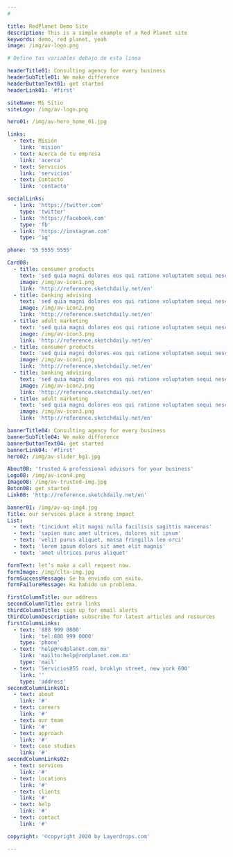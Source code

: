 ```yaml
---
#

title: RedPlanet Demo Site
description: This is a simple example of a Red Planet site
keywords: demo, red planet, yeah
image: /img/av-logo.png

# Define tus variables debajo de esta linea

headerTitle01: Consulting agency for every business
headerSubTitle01: We make difference
headerButtonText01: get started
headerLink01: '#first'

siteName: Mi Sitio
siteLogo: /img/av-logo.png

hero01: /img/av-hero_home_01.jpg

links:
  - text: Misión
    link: 'mision'
  - text: Acerca de tu empresa
    link: 'acerca'
  - text: Servicios
    link: 'servicios'
  - text: Contacto
    link: 'contacto'

socialLinks:
  - link: 'https://twitter.com'
    type: 'twitter'
  - link: 'https://facebook.com'
    type: 'fb'
  - link: 'https://instagram.com'
    type: 'ig'

phone: '55 5555 5555'

Card08:
  - title: consumer products
    text: 'sed quia magni dolores eos qui ratione voluptatem sequi nesciunt eque porro'
    image: /img/av-icon1.png
    link: 'http://reference.sketchdaily.net/en'
  - title: banking advising
    text: 'sed quia magni dolores eos qui ratione voluptatem sequi nesciunt eque porro'
    image: /img/av-icon2.png
    link: 'http://reference.sketchdaily.net/en'
  - title: adult marketing
    text: 'sed quia magni dolores eos qui ratione voluptatem sequi nesciunt eque porro'
    image: /img/av-icon3.png
    link: 'http://reference.sketchdaily.net/en'
  - title: consumer products
    text: 'sed quia magni dolores eos qui ratione voluptatem sequi nesciunt eque porro'
    image: /img/av-icon1.png
    link: 'http://reference.sketchdaily.net/en'
  - title: banking advising
    text: 'sed quia magni dolores eos qui ratione voluptatem sequi nesciunt eque porro'
    image: /img/av-icon2.png
    link: 'http://reference.sketchdaily.net/en'
  - title: adult marketing
    text: 'sed quia magni dolores eos qui ratione voluptatem sequi nesciunt eque porro'
    image: /img/av-icon3.png
    link: 'http://reference.sketchdaily.net/en'

bannerTitle04: Consulting agency for every business
bannerSubTitle04: We make difference
bannerButtonText04: get started
bannerLink04: '#first'
hero02: /img/av-slider_bg1.jpg

About08: 'trusted & professional advisors for your business'
Logo08: /img/av-icon4.png
Image08: /img/av-trusted-img.jpg
Boton08: get started
Link08: 'http://reference.sketchdaily.net/en'

banner01: /img/av-oq-img4.jpg
Title: our services place a strong impact
List:
  - text: 'tincidunt elit magni nulla facilisis sagittis maecenas'
  - text: 'sapien nunc amet ultrices, dolores sit ipsum'
  - text: 'velit purus aliquet, massa fringilla leo orci'
  - text: 'lorem ipsum dolors sit amet elit magnis'
  - text: 'amet ultrices purus aliquet'

formText: let’s make a call request now.
formImage: /img/clta-img.jpg
formSuccessMessage: Se ha enviado con exito.
formFailureMessage: Ha habido un problema.

firstColumnTitle: our address
secondColumnTitle: extra links
thirdColumnTitle: sign up for email alerts
thirdColumnDescription: subscribe for latest articles and resources
firstColumnLinks:
  - text: '888 999 0000'
    link: 'tel:888 999 0000'
    type: 'phone'
  - text: 'help@redplanet.com.mx'
    link: 'mailto:help@redplanet.com.mx'
    type: 'mail'
  - text: 'Servicios855 road, broklyn street, new york 600'
    link: ''
    type: 'address'
secondColumnLinks01:
  - text: about
    link: '#'
  - text: careers
    link: '#'
  - text: our team
    link: '#'
  - text: approach
    link: '#'
  - text: case studies
    link: '#'
secondColumnLinks02:
  - text: services
    link: '#'
  - text: locations
    link: '#'
  - text: clients
    link: '#'
  - text: help
    link: '#'
  - text: contact
    link: '#'

copyright: '©copyright 2020 by Layerdrops.com'

---
```


<!-- Define tus componentes aquí-->
<div>
<navigation-01 :site-name="siteName" :site-logo="siteLogo" :links="links" :social-links="socialLinks" :phone="phone" body-classes="border-opacity-50 border-gray-500 fixed top-0 left-0 w-full"></navigation-01>
<header-01 id="header01" :title="headerTitle01" :sub-title="headerSubTitle01" :image="hero01" :button-text="headerButtonText01" :link="headerLink01" ></header-01>
<service-08 :cards="Card08"></service-08>
<banner-04 :title="bannerTitle04" :sub-title="bannerSubTitle04" :image="hero02" :button-text="bannerButtonText04" :link="bannerLink04" ></banner-04>
<about-08 :title="About08" :logo="Logo08" :image="Image08" :button-text="Boton08" :link="Link08" parallax></about-08>
<service-01 :image="banner01" :title="Title" :lists="List"></service-01>
<footer-02 :first-column-title="firstColumnTitle" :second-column-title="secondColumnTitle" :third-column-title="thirdColumnTitle" :copyright="copyright" :third-column-description="thirdColumnDescription" :first-column-links="firstColumnLinks" :second-column-links01="secondColumnLinks01" :second-column-links02="secondColumnLinks02" :social-links="socialLinks" ></footer-02>


</div>
